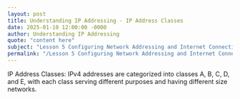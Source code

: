 ```yaml
---
layout: post
title: Understanding IP Addressing - IP Address Classes
date: 2025-01-10 12:00:00 -0000
author: Understanding IP Addressing
quote: "content here"
subject: "Lesson 5 Configuring Network Addressing and Internet Connections"
permalink: "/Lesson 5 Configuring Network Addressing and Internet Connections/Understanding IP Addressing/Understanding IP Addressing - IP Address Classes"
---
```


IP Address Classes: IPv4 addresses are categorized into classes A, B, C, D, and E, with each class serving different purposes and having different size networks.
